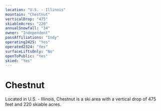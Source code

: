 ```yaml
---
location: "U.S. - Illinois"
mountain: "Chestnut"
verticalDrop: "475"
skiableAcres: "220"
annualSnowfall: "34"
owner: "Independent"
passAffiliations: "Indy"
operating2425: "Yes"
operated2324: "Yes"
surfaceLiftsOnly: "No"
openToPublic: "Yes"
skied: "Yes"
---
```


# Chestnut

Located in U.S. - Illinois, Chestnut is a ski area with a vertical drop of 475 feet and 220 skiable acres.